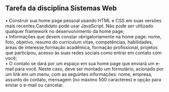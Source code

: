 ## Tarefa da disciplina Sistemas Web
• Construir sua home page pessoal usando HTML e CSS em suas versões mais recentes.Candidato pode usar JavaScript. Não pode ser utilizado qualquer framework no desenvolvimento da home page;
<br>
• Informações que devem constar obrigatoriamente na home page: nome, foto, objetivo, resumo do curriculum vitae, competências, habilidades, áreas de interesse,formação acadêmica, formação profissional, projetos que participou, acesso às suas redes sociais como entrar em contato com você;
<br>
• O contato se dará por um espaço em sua home page que enviará um e-mail para você. Neste caso, deve ser montado um formulário, acionado por um link em um menu, com as seguintes informações: nome, empresa, assunto do contato, mensagem (no máximo 500 caracteres) e opção para enviar o e-mail ou cancelar. 
